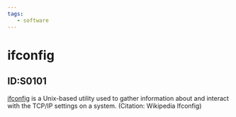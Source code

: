 ```yaml
---
tags:
   - software
---
```

# ifconfig
## ID:S0101
[ifconfig](software/S0101) is a Unix-based utility used to gather information about and interact with the TCP/IP settings on a system. (Citation: Wikipedia Ifconfig)
